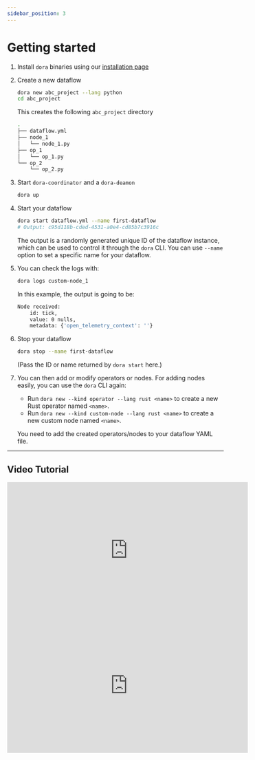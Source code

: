 ```yaml
---
sidebar_position: 3
---
```


# Getting started

1. Install `dora` binaries using our [installation page](/docs/guides/Installation/installing)

2. Create a new dataflow

   ```bash
   dora new abc_project --lang python
   cd abc_project
   ```

   This creates the following `abc_project` directory

   ```bash
   .
   ├── dataflow.yml
   ├── node_1
   │   └── node_1.py
   ├── op_1
   │   └── op_1.py
   └── op_2
       └── op_2.py
   ```

3. Start `dora-coordinator` and a `dora-deamon`
   ```bash
   dora up
   ```
4. Start your dataflow

   ```bash
   dora start dataflow.yml --name first-dataflow
   # Output: c95d118b-cded-4531-a0e4-cd85b7c3916c
   ```

   The output is a randomly generated unique ID of the dataflow instance, which can be used to control it through the `dora` CLI. You can use `--name ` option to set a specific name for your dataflow.

5. You can check the logs with:
   ```bash
   dora logs custom-node_1
   ```
   In this example, the output is going to be:
   ```bash
   Node received:
       id: tick,
       value: 0 nulls,
       metadata: {'open_telemetry_context': ''}
   ```
6. Stop your dataflow

   ```bash
   dora stop --name first-dataflow
   ```

   (Pass the ID or name returned by `dora start` here.)

7. You can then add or modify operators or nodes. For adding nodes easily, you can use the `dora` CLI again:

   - Run `dora new --kind operator --lang rust <name>` to create a new Rust operator named `<name>`.
   - Run `dora new --kind custom-node --lang rust <name>` to create a new custom node named `<name>`.

   You need to add the created operators/nodes to your dataflow YAML file.

---

## Video Tutorial

 <iframe width="560" height="315" src="https://www.youtube.com/embed/uOO1NtzI6bA" title="YouTube video player" frameborder="0" allow="accelerometer; autoplay; clipboard-write; encrypted-media; gyroscope; picture-in-picture; web-share" allowfullscreen></iframe>

 <iframe width="560" height="315" src="https://www.youtube.com/embed/_QLvFUyDKYc" title="YouTube video player" frameborder="0" allow="accelerometer; autoplay; clipboard-write; encrypted-media; gyroscope; picture-in-picture; web-share" allowfullscreen></iframe>
